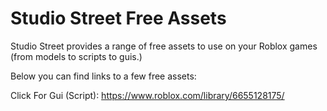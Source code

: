 # Studio Street Free Assets

Studio Street provides a range of free assets to use on your Roblox games (from models to scripts to guis.)

Below you can find links to a few free assets:

Click For Gui (Script): https://www.roblox.com/library/6655128175/
